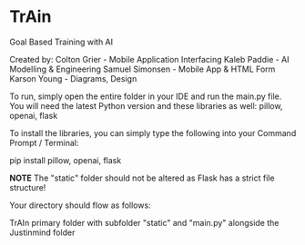 # TrAin
Goal Based Training with AI

Created by:
Colton Grier - Mobile Application Interfacing
Kaleb Paddie - AI Modelling & Engineering 
Samuel Simonsen - Mobile App & HTML Form
Karson Young - Diagrams, Design

To run, simply open the entire folder in your IDE and run the main.py file.
You will need the latest Python version and these libraries as well: pillow, openai, flask

To install the libraries, you can simply type the following into your Command Prompt / Terminal:

pip install pillow, openai, flask

**NOTE** The "static" folder should not be altered as Flask has a strict file structure!

Your directory should flow as follows:

TrAIn primary folder with subfolder "static" and "main.py" alongside the Justinmind folder
